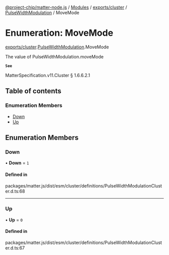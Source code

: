 [@project-chip/matter-node.js](../README.md) / [Modules](../modules.md) / [exports/cluster](../modules/exports_cluster.md) / [PulseWidthModulation](../modules/exports_cluster.PulseWidthModulation.md) / MoveMode

# Enumeration: MoveMode

[exports/cluster](../modules/exports_cluster.md).[PulseWidthModulation](../modules/exports_cluster.PulseWidthModulation.md).MoveMode

The value of PulseWidthModulation.moveMode

**`See`**

MatterSpecification.v11.Cluster § 1.6.6.2.1

## Table of contents

### Enumeration Members

- [Down](exports_cluster.PulseWidthModulation.MoveMode.md#down)
- [Up](exports_cluster.PulseWidthModulation.MoveMode.md#up)

## Enumeration Members

### Down

• **Down** = ``1``

#### Defined in

packages/matter.js/dist/esm/cluster/definitions/PulseWidthModulationCluster.d.ts:68

___

### Up

• **Up** = ``0``

#### Defined in

packages/matter.js/dist/esm/cluster/definitions/PulseWidthModulationCluster.d.ts:67

